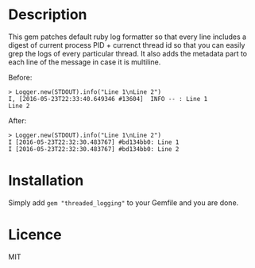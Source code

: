 # Description

This gem patches default ruby log formatter so that every line includes a digest of current process PID + currenct thread id so that you can easily grep the logs of every particular thread. It also adds the metadata part to each line of the message in case it is multiline.

Before:

```lang=ruby
> Logger.new(STDOUT).info("Line 1\nLine 2")
I, [2016-05-23T22:33:40.649346 #13604]  INFO -- : Line 1
Line 2
```

After:

```lang=ruby
> Logger.new(STDOUT).info("Line 1\nLine 2")
I [2016-05-23T22:32:30.483767] #bd134bb0: Line 1
I [2016-05-23T22:32:30.483767] #bd134bb0: Line 2
```

# Installation
Simply add `gem "threaded_logging"` to your Gemfile and you are done.

# Licence
MIT
